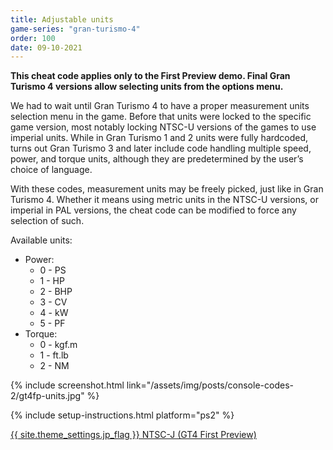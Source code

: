 ```yaml
---
title: Adjustable units
game-series: "gran-turismo-4"
order: 100
date: 09-10-2021
---
```


**This cheat code applies only to the First Preview demo. Final Gran Turismo 4 versions allow selecting units from the options menu.**

We had to wait until Gran Turismo 4 to have a proper measurement units selection menu in the game. Before that units were locked to the specific game version, most notably locking NTSC-U versions of the games to use imperial units. While in Gran Turismo 1 and 2 units were fully hardcoded, turns out Gran Turismo 3 and later include code handling multiple speed, power, and torque units, although they are predetermined by the user’s choice of language.

With these codes, measurement units may be freely picked, just like in Gran Turismo 4. Whether it means using metric units in the NTSC-U versions, or imperial in PAL versions, the cheat code can be modified to force any selection of such.

Available units:
* Power:
  * 0 - PS
  * 1 - HP
  * 2 - BHP
  * 3 - CV
  * 4 - kW
  * 5 - PF
* Torque:
  * 0 - kgf.m
  * 1 - ft.lb
  * 2 - NM

{% include screenshot.html link="/assets/img/posts/console-codes-2/gt4fp-units.jpg" %}

{% include setup-instructions.html platform="ps2" %}

<a href="https://github.com/CookiePLMonster/Console-Cheat-Codes/blob/master/PS2/Gran%20Turismo%204%20First%20Preview/Adjustable%20units/E906EA37_units.pnach" class="button" role="button" target="_blank">{{ site.theme_settings.jp_flag }} NTSC-J (GT4 First Preview)</a>